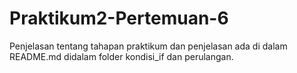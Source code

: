 # Praktikum2-Pertemuan-6

Penjelasan tentang tahapan praktikum dan penjelasan ada di dalam README.md didalam folder kondisi_if dan perulangan.
